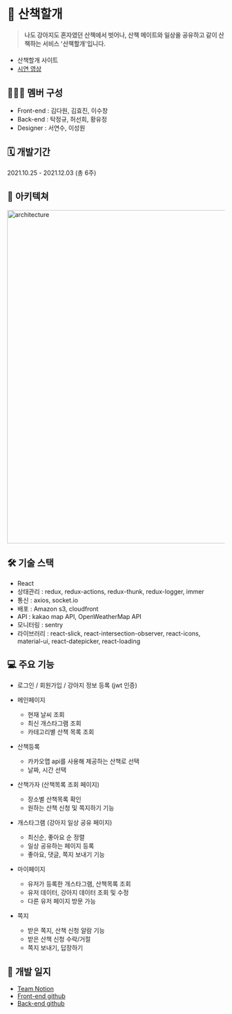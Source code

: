 # 🐶 산책할개

>#### 나도 강아지도 혼자였던 산책에서 벗어나, 산책 메이트와 일상을 공유하고 같이 산책하는 서비스 '산책할개'입니다.

- 산책할개 사이트
- [시연 영상](https://www.youtube.com/watch?v=dKcawThqUME&t=16s)

## 👩‍👧‍👦 멤버 구성
- Front-end : 김다원, 김효진, 이수창
- Back-end : 탁정규, 허선희, 황유정
- Designer : 서연수, 이성원

## 🗓 개발기간
2021.10.25 - 2021.12.03 (총 6주)

## 📱 아키텍쳐
<img width="772" alt="architecture" src="https://user-images.githubusercontent.com/50295043/144492184-4cfb43dd-011f-4aad-ac8b-a1e3f710a78d.png">

## 🛠 기술 스택
- React
- 상태관리 : redux, redux-actions, redux-thunk, redux-logger, immer
- 통신 : axios, socket.io
- 배포 : Amazon s3, cloudfront
- API : kakao map API, OpenWeatherMap API
- 모니터링 : sentry
- 라이브러리 : react-slick, react-intersection-observer, react-icons, material-ui, react-datepicker, react-loading

## 💻 주요 기능
- 로그인 / 회원가입 / 강아지 정보 등록 (jwt 인증)
- 메인페이지
    - 현재 날씨 조회
    - 최신 개스타그램 조회
    - 카테고리별 산책 목록 조회

- 산책등록
    - 카카오맵 api를 사용해 제공하는 산책로 선택
    - 날짜, 시간 선택

- 산책가자 (산책목록 조회 페이지)
    - 장소별 산책목록 확인
    - 원하는 산책 신청 및 쪽지하기 기능 

- 개스타그램 (강아지 일상 공유 페이지)
    - 최신순, 좋아요 순 정렬
    - 일상 공유하는 페이지 등록
    - 좋아요, 댓글, 쪽지 보내기 기능

- 마이페이지
    - 유저가 등록한 개스타그램, 산책목록 조회
    - 유저 데이터, 강아지 데이터 조회 및 수정
    - 다른 유저 페이지 방문 가능

- 쪽지 
    - 받은 쪽지, 산책 신청 알람 기능
    - 받은 산책 신청 수락/거절 
    - 쪽지 보내기, 답장하기

## 📝 개발 일지
- [Team Notion](https://www.notion.so/dawon-ella-kim/1b368fc04ee9406695fc28435dd57097) 
- [Front-end github](https://github.com/O-K-O-K-O-K/Front-end)
- [Back-end github](https://github.com/O-K-O-K-O-K/Back_End)

